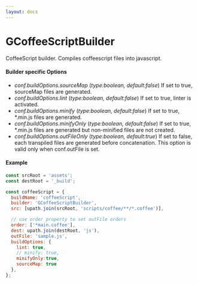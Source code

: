 ```yaml
---
layout: docs
---
```


# GCoffeeScriptBuilder
CoffeeScript builder. Compiles coffeescript files into javascript.

#### Builder specific Options
  - *conf.buildOptions.sourceMap* (<i>type:boolean, default:false</i>)
    If set to true, sourceMap files are generated.
  - *conf.buildOptions.lint* (<i>type:boolean, default:false</i>)
    If set to true, linter is activated.
  - *conf.buildOptions.minify* (<i>type:boolean, default:false</i>)
    If set to true, *.min.js files are generated.
  - *conf.buildOptions.minifyOnly* (<i>type:boolean, default:false</i>)
    If set to true, *.min.js files are generated but non-minified files are not created.
  - *conf.buildOptions.outFileOnly* (<i>type:boolean, default:*true*</i>)
    If set to false, each transpiled files are generated before concatenation.
    This option is valid only when conf.outFile is set.


#### Example
```javascript
const srcRoot = 'assets';
const destRoot = '_build';

const coffeeScript = {
  buildName: 'coffeeScript',
  builder: 'GCoffeeScriptBuilder',
  src: [upath.join(srcRoot, 'scripts/coffee/**/*.coffee')],

  // use order property to set outFile orders
  order: ['*main.coffee'],
  dest: upath.join(destRoot, 'js'),
  outFile: 'sample.js',
  buildOptions: {
    lint: true,
    // minify: true,
    minifyOnly:true,
    sourceMap: true
  },
};
```
